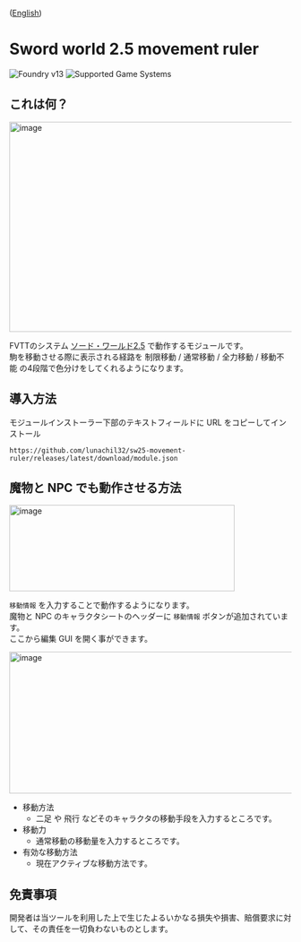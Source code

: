 ([English](docs/README-en.md))

# Sword world 2.5 movement ruler

![Foundry v13](https://img.shields.io/badge/foundry-v13-green)
![Supported Game Systems](https://img.shields.io/badge/SupportedGameSystem-SwordWorld2.5v2.3.1-green)

## これは何？

<img width="725" height="375" alt="image" src="https://github.com/user-attachments/assets/0e4394a5-a0bb-44a8-b7b7-1840f8fe4ef1" />

FVTTのシステム [ソード・ワールド2.5](https://github.com/jeannjeann/sw25-fvtt) で動作するモジュールです。   
駒を移動させる際に表示される経路を 制限移動 / 通常移動 / 全力移動 / 移動不能 の4段階で色分けをしてくれるようになります。

## 導入方法

モジュールインストーラー下部のテキストフィールドに URL をコピーしてインストール

``` 
https://github.com/lunachil32/sw25-movement-ruler/releases/latest/download/module.json
 ```

## 魔物と NPC でも動作させる方法

<img width="402" height="154" alt="image" src="https://github.com/user-attachments/assets/2274ffd1-7a1a-42fe-a493-5e8d54560022" />

`移動情報` を入力することで動作するようになります。  
魔物と NPC のキャラクタシートのヘッダーに `移動情報` ボタンが追加されています。  
ここから編集 GUI を開く事ができます。  

<img width="600" height="253" alt="image" src="https://github.com/user-attachments/assets/c774b230-b74f-4ee7-bd43-8689a46e6d5f" />

- 移動方法
  - 二足 や 飛行 などそのキャラクタの移動手段を入力するところです。
- 移動力
  - 通常移動の移動量を入力するところです。
- 有効な移動方法
  - 現在アクティブな移動方法です。 

## 免責事項

開発者は当ツールを利用した上で生じたよるいかなる損失や損害、賠償要求に対して、その責任を一切負わないものとします。
